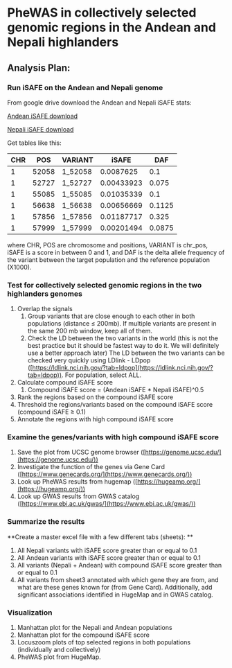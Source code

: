 # PheWAS in collectively selected genomic regions in the Andean and Nepali highlanders







## Analysis Plan:



### Run iSAFE on the Andean and Nepali genome

From google drive download the Andean and Nepali iSAFE stats: 

[Andean iSAFE download]([https://drive.google.com/file/d/1WlEtl6IwZhPVdzxg00OtzwjnZN156cr7/view?usp=sharing](https://drive.google.com/file/d/1WlEtl6IwZhPVdzxg00OtzwjnZN156cr7/view?usp=sharing))

[Nepali iSAFE download]([https://drive.google.com/file/d/1kws_OKlMxL3xuekXGVh2N2zVGSYWzvDm/view?usp=sharing](https://drive.google.com/file/d/1kws_OKlMxL3xuekXGVh2N2zVGSYWzvDm/view?usp=sharing))



Get tables like this:

| CHR  | POS   | VARIANT | iSAFE      | DAF    |
| ---- | ----- | ------- | ---------- | ------ |
| 1    | 52058 | 1_52058 | 0.0087625  | 0.1    |
| 1    | 52727 | 1_52727 | 0.00433923 | 0.075  |
| 1    | 55085 | 1_55085 | 0.01035339 | 0.1    |
| 1    | 56638 | 1_56638 | 0.00656669 | 0.1125 |
| 1    | 57856 | 1_57856 | 0.01187717 | 0.325  |
| 1    | 57999 | 1_57999 | 0.00201494 | 0.0875 |

where CHR, POS are chromosome and positions, VARIANT is chr_pos, iSAFE is a score in between 0 and 1, and DAF is the delta allele frequency of the variant between the target population and the reference population (X1000).



### Test for collectively selected genomic regions in the two highlanders genomes

1. Overlap the signals
   1. Group variants that are close enough to each other in both populations (distance ≤ 200mb). If multiple variants are present in the same 200 mb window, keep all of them.
   2. Check the LD between the two variants in the world (this is not the best practice but it should be fastest way to do it. We will definitely use a better approach later) The LD between the two variants can be checked very quickly using LDlink - LDpop ([https://ldlink.nci.nih.gov/?tab=ldpop](https://ldlink.nci.nih.gov/?tab=ldpop)). For population, select ALL.
2. Calculate compound iSAFE score 
   1. Compound iSAFE score = (Andean iSAFE * Nepali iSAFE)^0.5
3. Rank the regions based on the compound iSAFE score
4. Threshold the regions/variants based on the compound iSAFE score (compound iSAFE ≥ 0.1)
5. Annotate the regions with high compound iSAFE score



### Examine the genes/variants with high compound iSAFE score



1. Save the plot from UCSC genome browser ([https://genome.ucsc.edu/](https://genome.ucsc.edu/))
2. Investigate the function of the genes via Gene Card ([https://www.genecards.org/](https://www.genecards.org/))
3. Look up PheWAS results from hugemap ([https://hugeamp.org/](https://hugeamp.org/))
4. Look up GWAS results from GWAS catalog ([https://www.ebi.ac.uk/gwas/](https://www.ebi.ac.uk/gwas/))



### Summarize the results



**Create a master excel file with a few different tabs (sheets): **

1. All Nepali variants with iSAFE score greater than or equal to 0.1
2. All Andean variants with iSAFE score greater than or equal to 0.1
3. All variants (Nepali + Andean) with compound iSAFE score greater than or equal to 0.1
4. All variants from sheet3 annotated with which gene they are from, and what are these genes known for (from Gene Card). Additionally, add significant associations identified in HugeMap and in GWAS catalog.



### Visualization

1. Manhattan plot for the Nepali and Andean populations
2. Manhattan plot for the compound iSAFE score
3. Locuszoom plots of top selected regions in both populations (individually and collectively)
4. PheWAS plot from HugeMap.